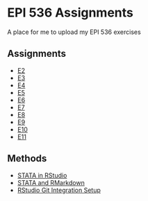 # EPI 536 Assignments
A place for me to upload my EPI 536 exercises

## Assignments

 * [E2](https://matthew-hoctor.github.io/EPI536-Assignments/E2.html)
 * [E3](https://matthew-hoctor.github.io/EPI536-Assignments/E3.html)
 * [E4]()
 * [E5]()
 * [E6]()
 * [E7]()
 * [E8]()
 * [E9]()
 * [E10]()
 * [E11]()

## Methods

 * [STATA in RStudio](https://bookdown.org/yihui/rmarkdown-cookbook/eng-stata.html)
 * [STATA and RMarkdown](https://www.ssc.wisc.edu/~hemken/Stataworkshops/Stata%20and%20R%20Markdown/StataMarkdown.html)
 * [RStudio Git Integration Setup](https://happygitwithr.com/rstudio-git-github.html)